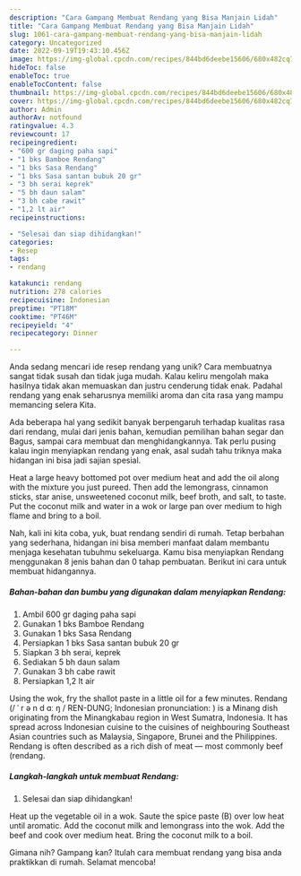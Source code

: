 ```yaml
---
description: "Cara Gampang Membuat Rendang yang Bisa Manjain Lidah"
title: "Cara Gampang Membuat Rendang yang Bisa Manjain Lidah"
slug: 1061-cara-gampang-membuat-rendang-yang-bisa-manjain-lidah
category: Uncategorized
date: 2022-09-19T19:43:10.456Z
image: https://img-global.cpcdn.com/recipes/844bd6deebe15606/680x482cq70/rendang-foto-resep-utama.jpg
hideToc: false
enableToc: true
enableTocContent: false
thumbnail: https://img-global.cpcdn.com/recipes/844bd6deebe15606/680x482cq70/rendang-foto-resep-utama.jpg
cover: https://img-global.cpcdn.com/recipes/844bd6deebe15606/680x482cq70/rendang-foto-resep-utama.jpg
author: Admin
authorAv: notfound
ratingvalue: 4.3
reviewcount: 17
recipeingredient:
- "600 gr daging paha sapi"
- "1 bks Bamboe Rendang"
- "1 bks Sasa Rendang"
- "1 bks Sasa santan bubuk 20 gr"
- "3 bh serai keprek"
- "5 bh daun salam"
- "3 bh cabe rawit"
- "1,2 lt air"
recipeinstructions:

- "Selesai dan siap dihidangkan!"
categories:
- Resep
tags:
- rendang

katakunci: rendang 
nutrition: 278 calories
recipecuisine: Indonesian
preptime: "PT18M"
cooktime: "PT46M"
recipeyield: "4"
recipecategory: Dinner

---
```





Anda sedang mencari ide resep rendang yang unik? Cara membuatnya sangat tidak susah dan tidak juga mudah. Kalau keliru mengolah maka hasilnya tidak akan memuaskan dan justru cenderung tidak enak. Padahal rendang yang enak seharusnya memiliki aroma dan cita rasa yang mampu memancing selera Kita.





Ada beberapa hal yang sedikit banyak berpengaruh terhadap kualitas rasa dari rendang, mulai dari jenis bahan, kemudian pemilihan bahan segar dan Bagus, sampai cara membuat dan menghidangkannya. Tak perlu pusing kalau ingin menyiapkan rendang yang enak,      asal sudah tahu triknya maka hidangan ini bisa jadi sajian spesial.














Heat a large heavy bottomed pot over medium heat and add the oil along with the mixture you just pureed. Then add the lemongrass, cinnamon sticks, star anise, unsweetened coconut milk, beef broth, and salt, to taste. Put the coconut milk and water in a wok or large pan over medium to high flame and bring to a boil.






Nah, kali ini kita coba, yuk, buat rendang sendiri di rumah. Tetap berbahan yang sederhana, hidangan ini bisa memberi manfaat dalam membantu menjaga kesehatan tubuhmu sekeluarga. Kamu bisa menyiapkan Rendang menggunakan 8 jenis bahan dan 0 tahap pembuatan. Berikut ini cara untuk membuat hidangannya.

<!--inarticleads1-->

##### Bahan-bahan dan bumbu yang digunakan dalam menyiapkan Rendang:

1. Ambil 600 gr daging paha sapi
1. Gunakan 1 bks Bamboe Rendang
1. Gunakan 1 bks Sasa Rendang
1. Persiapkan 1 bks Sasa santan bubuk 20 gr
1. Siapkan 3 bh serai, keprek
1. Sediakan 5 bh daun salam
1. Gunakan 3 bh cabe rawit
1. Persiapkan 1,2 lt air


Using the wok, fry the shallot paste in a little oil for a few minutes. Rendang (/ ˈ r ə n d ɑː ŋ / REN-DUNG; Indonesian pronunciation: ) is a Minang dish originating from the Minangkabau region in West Sumatra, Indonesia. It has spread across Indonesian cuisine to the cuisines of neighbouring Southeast Asian countries such as Malaysia, Singapore, Brunei and the Philippines. Rendang is often described as a rich dish of meat — most commonly beef (rendang. 

<!--inarticleads2-->

##### Langkah-langkah untuk membuat Rendang:


1. Selesai dan siap dihidangkan!

Heat up the vegetable oil in a wok. Saute the spice paste (B) over low heat until aromatic. Add the coconut milk and lemongrass into the wok. Add the beef and cook over medium heat. Bring the coconut milk to a boil. 

Gimana nih? Gampang kan? Itulah cara membuat rendang yang bisa anda praktikkan di rumah. Selamat mencoba!
